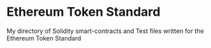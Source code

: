 # Ethereum Token Standard
My directory of Solidity smart-contracts and Test files written for the Ethereum Token Standard

